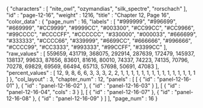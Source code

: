 {
  "characters" : [
    "nite_owl",
    "ozymandias",
    "silk_spectre",
    "rorschach"
  ],
  "id" : "page-12-16",
  "weight" : 1216,
  "title" : "Chapter 12, Page 16",
  "color_data" : {
    "page_num" : 16,
    "labels" : [
      "#999999",
      "#996699",
      "#669999",
      "#CC9999",
      "#9999CC",
      "#003300",
      "#CC99CC",
      "#CC9966",
      "#99CCCC",
      "#CCCCFF",
      "#CCCCCC",
      "#330000",
      "#000033",
      "#666699",
      "#333333",
      "#CCCC66",
      "#339999",
      "#6699CC",
      "#666666",
      "#996666",
      "#CCCC99",
      "#CC3333",
      "#993333",
      "#99CCFF",
      "#3399CC"
    ],
    "raw_values" : [
      559659,
      431719,
      368075,
      292914,
      287639,
      172479,
      145937,
      138137,
      99633,
      87656,
      83601,
      81616,
      80010,
      74337,
      74223,
      74135,
      70796,
      70278,
      69829,
      69569,
      66494,
      65713,
      57698,
      50691,
      47083
    ],
    "percent_values" : [
      12,
      9,
      8,
      6,
      6,
      3,
      3,
      3,
      2,
      2,
      1,
      1,
      1,
      1,
      1,
      1,
      1,
      1,
      1,
      1,
      1,
      1,
      1,
      1,
      1
    ]
  },
  "col_layout" : 3,
  "chapter_num" : 12,
  "panels" : [
    [
      {
        "id" : "panel-12-16-01"
      },
      {
        "id" : "panel-12-16-02"
      },
      {
        "id" : "panel-12-16-03"
      }
    ],
    [
      {
        "id" : "panel-12-16-04",
        "cols" : 3
      }
    ],
    [
      {
        "id" : "panel-12-16-07"
      },
      {
        "id" : "panel-12-16-08"
      },
      {
        "id" : "panel-12-16-09"
      }
    ]
  ],
  "page_num" : 16
}
